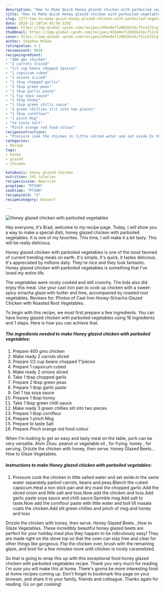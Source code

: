 ```yaml
---
description: "How to Make Quick Honey glazed chicken with parboiled vegetables"
title: "How to Make Quick Honey glazed chicken with parboiled vegetables"
slug: 1777-how-to-make-quick-honey-glazed-chicken-with-parboiled-vegetables
date: 2020-12-18T14:43:54.529Z
image: https://img-global.cpcdn.com/recipes/45be0ef12865b41b/751x532cq70/honey-glazed-chicken-with-parboiled-vegetables-recipe-main-photo.jpg
thumbnail: https://img-global.cpcdn.com/recipes/45be0ef12865b41b/751x532cq70/honey-glazed-chicken-with-parboiled-vegetables-recipe-main-photo.jpg
cover: https://img-global.cpcdn.com/recipes/45be0ef12865b41b/751x532cq70/honey-glazed-chicken-with-parboiled-vegetables-recipe-main-photo.jpg
author: Stephen McGee
ratingvalue: 4.1
reviewcount: 9816
recipeingredient:
- "400 gms chicken"
- "2 carrots sliced"
- "1/2 cup beans chopped 1pieces"
- "1 capsicum cubed"
- "2 onions sliced"
- "1 tbsp chopped garlic"
- "2 tbsp green peas"
- "1 tbsp garlic paste"
- "1 tsp soya sauce"
- "1 tbsp honey"
- "1 tbsp green chilli sauce"
- "3 green chillies slit into two pieces"
- "1 tbsp cornflour"
- "1 pinch Msg"
- "to taste Salt"
- "Pinch orange red food colour"
recipeinstructions:
- "Pressure cook the chicken in little salted water and set aside.In the same water separately parboil carrots, beans and peas.Blanch the cubed capsicum.Heat a non stick pan and dry roast the chopped garlic.Add the sliced onion and little salt and toss.Now add the chicken and toss.Add garlic paste soya sauce and chilli sauce.Sprinkle msg.Add salt to taste.Now add the cornflour paste with little water and boil till masala coats the chicken.Add slit green chillies and pinch of msg and honey and toss"
categories:
- Recipe
tags:
- honey
- glazed
- chicken

katakunci: honey glazed chicken 
nutrition: 243 calories
recipecuisine: American
preptime: "PT25M"
cooktime: "PT36M"
recipeyield: "2"
recipecategory: Dessert

---
```



![Honey glazed chicken with parboiled vegetables](https://img-global.cpcdn.com/recipes/45be0ef12865b41b/751x532cq70/honey-glazed-chicken-with-parboiled-vegetables-recipe-main-photo.jpg)

Hey everyone, it's Brad, welcome to my recipe page. Today, I will show you a way to make a special dish, honey glazed chicken with parboiled vegetables. It is one of my favorites. This time, I will make it a bit tasty. This will be really delicious.

Honey glazed chicken with parboiled vegetables is one of the most favored of current trending meals on earth. It's simple, it's quick, it tastes delicious. It's appreciated by millions daily. They're nice and they look fantastic. Honey glazed chicken with parboiled vegetables is something that I've loved my entire life.

The vegetables were nicely cooked and still crunchy. The kids also did enjoy this meal. Use your cast iron pan to cook up chicken with a sweet-spicy sriracha glaze with butter and lime, accompanied by roasted root vegetables. Reviews for: Photos of Cast Iron Honey-Sriracha Glazed Chicken with Roasted Root Vegetables.


To begin with this recipe, we must first prepare a few ingredients. You can have honey glazed chicken with parboiled vegetables using 16 ingredients and 1 steps. Here is how you can achieve that.

<!--inarticleads1-->

##### The ingredients needed to make Honey glazed chicken with parboiled vegetables:

1. Prepare 400 gms chicken
1. Make ready 2 carrots sliced
1. Prepare 1/2 cup beans chopped 1&#34;pieces
1. Prepare 1 capsicum cubed
1. Make ready 2 onions sliced
1. Take 1 tbsp chopped garlic
1. Prepare 2 tbsp green peas
1. Prepare 1 tbsp garlic paste
1. Get 1 tsp soya sauce
1. Prepare 1 tbsp honey
1. Take 1 tbsp green chilli sauce
1. Make ready 3 green chillies slit into two pieces
1. Prepare 1 tbsp cornflour
1. Prepare 1 pinch Msg
1. Prepare to taste Salt
1. Prepare Pinch orange red food colour


When I&#39;m looking to get an easy and tasty meal on the table, pork can be very versatile. Alvin Zhou. peanut or vegetable oil , for frying. honey , for serving. Drizzle the chicken with honey, then serve. Honey Glazed Beets…How to Glaze Vegetables. 

<!--inarticleads2-->

##### Instructions to make Honey glazed chicken with parboiled vegetables:

1. Pressure cook the chicken in little salted water and set aside.In the same water separately parboil carrots, beans and peas.Blanch the cubed capsicum.Heat a non stick pan and dry roast the chopped garlic.Add the sliced onion and little salt and toss.Now add the chicken and toss.Add garlic paste soya sauce and chilli sauce.Sprinkle msg.Add salt to taste.Now add the cornflour paste with little water and boil till masala coats the chicken.Add slit green chillies and pinch of msg and honey and toss


Drizzle the chicken with honey, then serve. Honey Glazed Beets…How to Glaze Vegetables. These incredibly beautiful honey glazed beets are perfect for your holiday meal plus they happen to be ridiculously easy! They are made right on the stove top so that the oven can stay free and clear for other things like gorgeous. Flip the chicken over, brush with the remaining glaze, and broil for a few minutes more until chicken is nicely caramelized. 

So that is going to wrap this up with this exceptional food honey glazed chicken with parboiled vegetables recipe. Thank you very much for reading. I'm sure you will make this at home. There's gonna be more interesting food at home recipes coming up. Don't forget to bookmark this page on your browser, and share it to your family, friends and colleague. Thanks again for reading. Go on get cooking!
